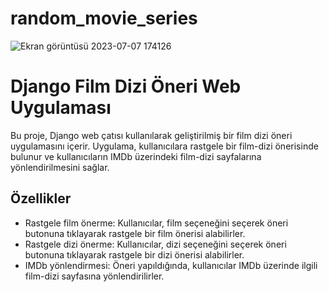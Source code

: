 # random_movie_series

![Ekran görüntüsü 2023-07-07 174126](https://github.com/servet0/random_movie_series/assets/123745302/144ff14f-b5d0-47a2-8be2-408e7c5fea60)

# Django Film Dizi Öneri Web Uygulaması

Bu proje, Django web çatısı kullanılarak geliştirilmiş bir film dizi öneri uygulamasını içerir. Uygulama, kullanıcılara rastgele bir film-dizi önerisinde bulunur ve kullanıcıların IMDb üzerindeki film-dizi sayfalarına yönlendirilmesini sağlar.

## Özellikler

- Rastgele film önerme: Kullanıcılar, film seçeneğini seçerek öneri butonuna tıklayarak rastgele bir film önerisi alabilirler.
- Rastgele dizi önerme: Kullanıcılar, dizi seçeneğini seçerek öneri butonuna tıklayarak rastgele bir dizi önerisi alabilirler.
- IMDb yönlendirmesi: Öneri yapıldığında, kullanıcılar IMDb üzerinde ilgili film-dizi sayfasına yönlendirilirler.
